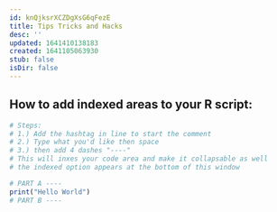 ```yaml
---
id: knQjksrXCZDgXsG6qFezE
title: Tips Tricks and Hacks
desc: ''
updated: 1641410138183
created: 1641105063930
stub: false
isDir: false
---
```


## How to add indexed areas to your R script:

```r
# Steps:
# 1.) Add the hashtag in line to start the comment
# 2.) Type what you'd like then space
# 3.) then add 4 dashes "----"
# This will inxes your code area and make it collapsable as well
# the indexed option appears at the bottom of this window 

# PART A ----
print("Hello World")
# PART B ----
```
